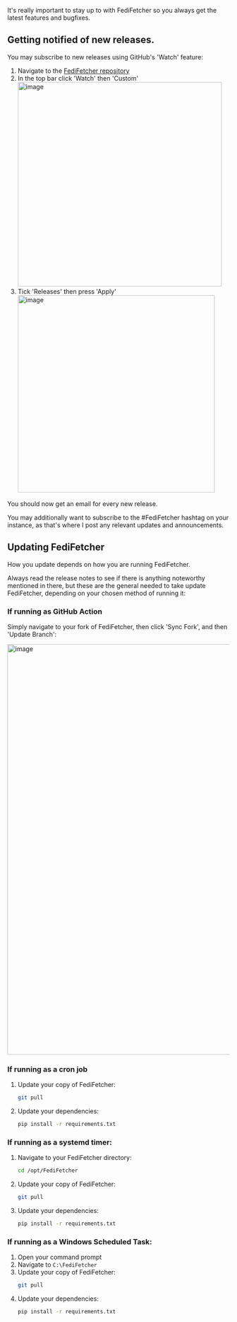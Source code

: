 It's really important to stay up to with FediFetcher so you always get the latest features and bugfixes. 

## Getting notified of new releases.

You may subscribe to new releases using GitHub's 'Watch' feature:

1. Navigate to the [FediFetcher repository](https://github.com/nanos/FediFetcher)
2. In the top bar click 'Watch' then 'Custom'<br>
   <img width="462" alt="image" src="https://github.com/user-attachments/assets/6c4b9612-59df-4f01-b2fe-ec0651f0bd2a">
3. Tick 'Releases' then press 'Apply'<br>
   <img width="446" alt="image" src="https://github.com/user-attachments/assets/3aadaf2c-afb8-497a-9124-23c51c4ecc6f">

You should now get an email for every new release.

You may additionally want to subscribe to the #FediFetcher hashtag on your instance, as that's where I post any relevant updates and announcements.

## Updating FediFetcher

How you update depends on how you are running FediFetcher.

Always read the release notes to see if there is anything noteworthy mentioned in there, but these are the general needed to take update FediFetcher, depending on your chosen method of running it:

### If running as GitHub Action

Simply navigate to your fork of FediFetcher, then click 'Sync Fork', and then 'Update Branch':

<img width="928" alt="image" src="https://github.com/user-attachments/assets/976bc500-910c-4776-ba5a-d8b983bd58f1">

### If running as a cron job

1. Update your copy of FediFetcher:
   ```bash
   git pull
   ```
2. Update your dependencies:
   ```bash
   pip install -r requirements.txt
   ```

### If running as a systemd timer:

1. Navigate to your FediFetcher directory:
   ```bash
   cd /opt/FediFetcher
   ```
3. Update your copy of FediFetcher:
   ```bash
   git pull
   ```
4. Update your dependencies:
   ```bash
   pip install -r requirements.txt
   ```

### If running as a Windows Scheduled Task:

1. Open your command prompt
2. Navigate to `C:\FediFetcher`
3. Update your copy of FediFetcher:
   ```bash
   git pull
   ```
4. Update your dependencies:
   ```bash
   pip install -r requirements.txt
   ```